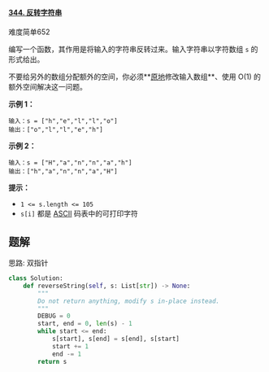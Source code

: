 #### [344. 反转字符串](https://leetcode.cn/problems/reverse-string/)

难度简单652

编写一个函数，其作用是将输入的字符串反转过来。输入字符串以字符数组 `s` 的形式给出。

不要给另外的数组分配额外的空间，你必须**[原地](https://baike.baidu.com/item/原地算法)修改输入数组**、使用 O(1) 的额外空间解决这一问题。

 

**示例 1：**

```
输入：s = ["h","e","l","l","o"]
输出：["o","l","l","e","h"]
```

**示例 2：**

```
输入：s = ["H","a","n","n","a","h"]
输出：["h","a","n","n","a","H"]
```

 

**提示：**

- `1 <= s.length <= 105`
- `s[i]` 都是 [ASCII](https://baike.baidu.com/item/ASCII) 码表中的可打印字符





## 题解

思路: 双指针

~~~python
class Solution:
    def reverseString(self, s: List[str]) -> None:
        """
        Do not return anything, modify s in-place instead.
        """
        DEBUG = 0
        start, end = 0, len(s) - 1
        while start <= end:
            s[start], s[end] = s[end], s[start]
            start += 1
            end -= 1
        return s
~~~

